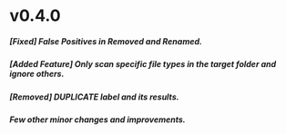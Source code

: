 # v0.4.0
##### [Fixed] False Positives in Removed and Renamed.
##### [Added Feature] Only scan specific file types in the target folder and ignore others.
##### [Removed] DUPLICATE label and its results.
##### Few other minor changes and improvements.
